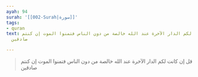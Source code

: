 ```yaml
---
ayah: 94
surah: '[[002-Surah|سورة]]'
tags:
- quran
text: قل إن كانت لكم الدار الآخرة عند الله خالصة من دون الناس فتمنوا الموت إن كنتم
  صادقين

---
```

> قل إن كانت لكم الدار الآخرة عند الله خالصة من دون الناس فتمنوا الموت إن كنتم صادقين
